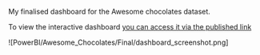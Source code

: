 My finalised dashboard for the Awesome chocolates dataset.

To view the interactive dashboard [you can access it via the published link](https://app.powerbi.com/groups/me/reports/40b46334-df5d-477f-bc90-f22cfc9c0f99/f27366bc9b50880a560d?experience=power-bi)

![PowerBI/Awesome_Chocolates/Final/dashboard_screenshot.png]
